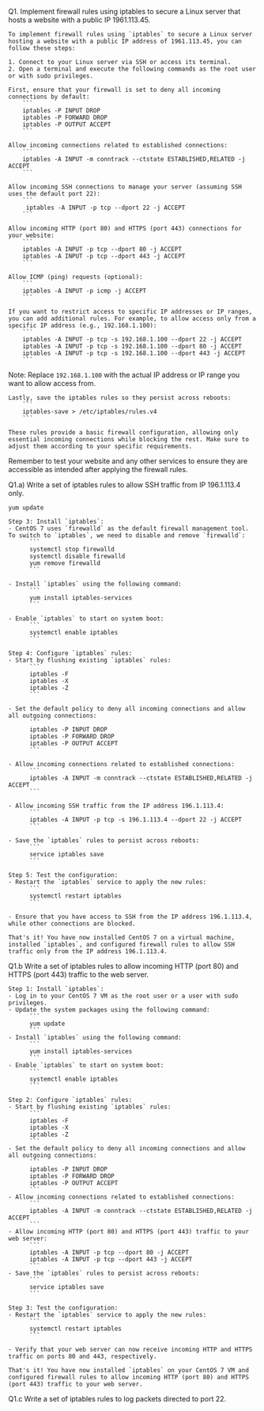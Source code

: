 Q1.  Implement firewall rules using iptables to secure a Linux server that hosts a website with a public IP 1961.113.45.

    To implement firewall rules using `iptables` to secure a Linux server hosting a website with a public IP address of 1961.113.45, you can follow these steps:

    1. Connect to your Linux server via SSH or access its terminal.
    2. Open a terminal and execute the following commands as the root user or with sudo privileges.

    First, ensure that your firewall is set to deny all incoming connections by default:
        ```
        iptables -P INPUT DROP
        iptables -P FORWARD DROP
        iptables -P OUTPUT ACCEPT
        ```

    Allow incoming connections related to established connections:
        ```
        iptables -A INPUT -m conntrack --ctstate ESTABLISHED,RELATED -j ACCEPT
        ```

    Allow incoming SSH connections to manage your server (assuming SSH uses the default port 22):
        ```
         iptables -A INPUT -p tcp --dport 22 -j ACCEPT
        ```

    Allow incoming HTTP (port 80) and HTTPS (port 443) connections for your website:
        ```
        iptables -A INPUT -p tcp --dport 80 -j ACCEPT
        iptables -A INPUT -p tcp --dport 443 -j ACCEPT
        ```

    Allow ICMP (ping) requests (optional):
        ```
        iptables -A INPUT -p icmp -j ACCEPT
        ```

    If you want to restrict access to specific IP addresses or IP ranges, you can add additional rules. For example, to allow access only from a specific IP address (e.g., 192.168.1.100):
        ```
        iptables -A INPUT -p tcp -s 192.168.1.100 --dport 22 -j ACCEPT
        iptables -A INPUT -p tcp -s 192.168.1.100 --dport 80 -j ACCEPT
        iptables -A INPUT -p tcp -s 192.168.1.100 --dport 443 -j ACCEPT
        ```

Note: Replace `192.168.1.100` with the actual IP address or IP range you want to allow access from.

    Lastly, save the iptables rules so they persist across reboots:
        ```
        iptables-save > /etc/iptables/rules.v4  
        ```

    These rules provide a basic firewall configuration, allowing only essential incoming connections while blocking the rest. Make sure to adjust them according to your specific requirements.

Remember to test your website and any other services to ensure they are accessible as intended after applying the firewall rules.



Q1.a) Write a set of iptables rules to allow SSH traffic from IP 196.1.113.4 only.


  ```
  yum update
  ```

    Step 3: Install `iptables`:
    - CentOS 7 uses `firewalld` as the default firewall management tool. To switch to `iptables`, we need to disable and remove `firewalld`:
          ```
          systemctl stop firewalld
          systemctl disable firewalld
          yum remove firewalld
          ```
    
    - Install `iptables` using the following command:
          ```
          yum install iptables-services
          ```
        
    - Enable `iptables` to start on system boot:
          ```
          systemctl enable iptables
          ```
        
    Step 4: Configure `iptables` rules:
    - Start by flushing existing `iptables` rules:
          ```
          iptables -F
          iptables -X
          iptables -Z
          ```
    
    - Set the default policy to deny all incoming connections and allow all outgoing connections:
          ```
          iptables -P INPUT DROP
          iptables -P FORWARD DROP
          iptables -P OUTPUT ACCEPT
          ```
        
    - Allow incoming connections related to established connections:
          ```
          iptables -A INPUT -m conntrack --ctstate ESTABLISHED,RELATED -j ACCEPT
          ```
    
    - Allow incoming SSH traffic from the IP address 196.1.113.4:
          ```
          iptables -A INPUT -p tcp -s 196.1.113.4 --dport 22 -j ACCEPT
          ```
    
    - Save the `iptables` rules to persist across reboots:
          ```
          service iptables save
          ```
        
    Step 5: Test the configuration:
    - Restart the `iptables` service to apply the new rules:
          ```
          systemctl restart iptables
          ```
    
    - Ensure that you have access to SSH from the IP address 196.1.113.4, while other connections are blocked.

    That's it! You have now installed CentOS 7 on a virtual machine, installed `iptables`, and configured firewall rules to allow SSH traffic only from the IP address 196.1.113.4.



Q1.b  Write a set of iptables rules to allow incoming HTTP (port 80) and HTTPS (port 443) traffic to the web server.
    

    Step 1: Install `iptables`:
    - Log in to your CentOS 7 VM as the root user or a user with sudo privileges.
    - Update the system packages using the following command:
          ```
          yum update
          ```
    - Install `iptables` using the following command:
          ```
          yum install iptables-services
          ```
    - Enable `iptables` to start on system boot:
          ```
          systemctl enable iptables
          ```
    
    Step 2: Configure `iptables` rules:
    - Start by flushing existing `iptables` rules:
          ```
          iptables -F
          iptables -X
          iptables -Z
          ```
    - Set the default policy to deny all incoming connections and allow all outgoing connections:
          ```
          iptables -P INPUT DROP
          iptables -P FORWARD DROP
          iptables -P OUTPUT ACCEPT
          ```
    - Allow incoming connections related to established connections:
          ```
          iptables -A INPUT -m conntrack --ctstate ESTABLISHED,RELATED -j ACCEPT
          ```
    - Allow incoming HTTP (port 80) and HTTPS (port 443) traffic to your web server:
          ```
          iptables -A INPUT -p tcp --dport 80 -j ACCEPT
          iptables -A INPUT -p tcp --dport 443 -j ACCEPT
          ```
    - Save the `iptables` rules to persist across reboots:
          ```
          service iptables save
          ```
    
    Step 3: Test the configuration:
    - Restart the `iptables` service to apply the new rules:
          ```
          systemctl restart iptables
          ```
        
    - Verify that your web server can now receive incoming HTTP and HTTPS traffic on ports 80 and 443, respectively.
    
    That's it! You have now installed `iptables` on your CentOS 7 VM and configured firewall rules to allow incoming HTTP (port 80) and HTTPS (port 443) traffic to your web server.


Q1.c Write a set of iptables rules to log packets directed to port 22.
